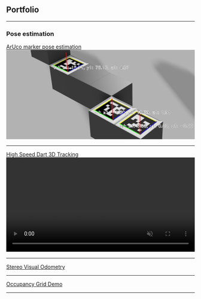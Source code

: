 ## Portfolio

---

### Pose estimation

[ArUco marker pose estimation](https://github.com/sergiogtorres/ArUco_tracker)
<img src="images/thumbnail-wide.png?raw=true"/>

---



[High Speed Dart 3D Tracking](https://github.com/sergiogtorres/dart_tracking_high_speed)
<video width="100%" autoplay loop muted playsinline>
  <source src="images/aaa.webm" type="video/webm">
  Your browser does not support the video tag.
</video>


---

[Stereo Visual Odometry](https://github.com/sergiogtorres/stereo_visual_odometry)



---

[Occupancy Grid Demo](https://github.com/sergiogtorres/occupancy_grid_demo)



---